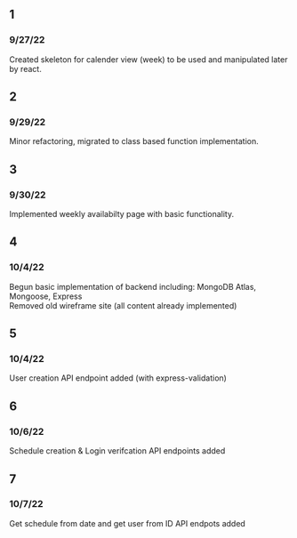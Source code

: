 ## 1
### 9/27/22
Created skeleton for calender view (week) to be used and manipulated later by react.

## 2
### 9/29/22
Minor refactoring, migrated to class based function implementation.

## 3
### 9/30/22
Implemented weekly availabilty page with basic functionality.


## 4
### 10/4/22
Begun basic implementation of backend including: MongoDB Atlas, Mongoose, Express\
Removed old wireframe site (all content already implemented)

## 5
### 10/4/22
User creation API endpoint added (with express-validation)

## 6
### 10/6/22
Schedule creation & Login verifcation API endpoints added

## 7
### 10/7/22
Get schedule from date and get user from ID API endpots added
